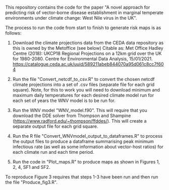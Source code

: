 This repository contains the code for the paper "A novel approach for predicting risk of vector-borne disease establishment in marginal temperate environments under climate change: West Nile virus in the UK".

The process to run the code from start to finish to generate risk maps is as follows:

1. Download the climate projections data from the CEDA data repository as this is owned by the Metoffice (see below)
Citable as:  Met Office Hadley Centre (2018): UKCP18 Regional Projections on a 12km grid over the UK for 1980-2080. Centre for Environmental Data Analysis, 15/01/2021. https://catalogue.ceda.ac.uk/uuid/589211abeb844070a95d061c8cc7f604

2. Run the file "Convert_netcdf_to_csv.R" to convert the chosen netcdf climate projections into a set of .csv files (separate file for each grid square).  Note, for this to work you will need to download minimum and maximum daily temperatures for each desired climate model run for each set of years the WNV model is to be run for.

3. Run the WNV model "WNV_model.f90".  This will require that you download the DDE solver from Thompson and Shampine (https://www.radford.edu/~thompson/ffddes/).  This will create a separate output file for each grid square.

4. Run the R file "Convert_WNVmodel_output_to_dataframes.R" to process the output files to produce a dataframe summarising peak minimum infectious rate (as well as some information about vector-host ratios) for each climate run and each time period.

5. Run the code in "Plot_maps.R" to produce maps as shown in Figures 1, 2, 4, SF1 and SF2.

To reproduce Figure 3 requires that steps 1-3 have been run and then run the file "Produce_fig3.R".

